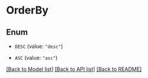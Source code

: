 # OrderBy

## Enum


* `DESC` (value: `"desc"`)

* `ASC` (value: `"asc"`)


[[Back to Model list]](../README.md#documentation-for-models) [[Back to API list]](../README.md#documentation-for-api-endpoints) [[Back to README]](../README.md)


